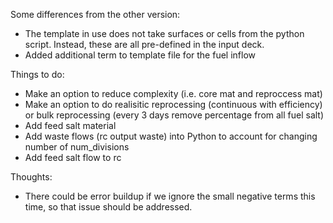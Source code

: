 
Some differences from the other version:
- The template in use does not take surfaces or cells from the python script. Instead, these are all pre-defined in the input deck.
- Added additional term to template file for the fuel inflow

Things to do:
- Make an option to reduce complexity (i.e. core mat and reproccess mat)
- Make an option to do realisitic reprocessing (continuous with efficiency) or bulk reprocessing (every 3 days remove percentage from all fuel salt)
- Add feed salt material
- Add waste flows (rc output waste) into Python to account for changing number of num_divisions
- Add feed salt flow to rc

Thoughts:
- There could be error buildup if we ignore the small negative terms this time, so that issue should be addressed.
